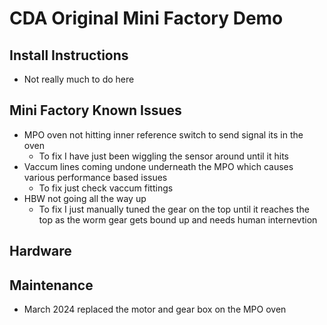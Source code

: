 # CDA Original Mini Factory Demo

## Install Instructions
- Not really much to do here

## Mini Factory Known Issues
- MPO oven not hitting inner reference switch to send signal its in the oven
  - To fix I have just been wiggling the sensor around until it hits 
- Vaccum lines coming undone underneath the MPO which causes various performance based issues
  - To fix just check vaccum fittings 
- HBW not going all the way up
  - To fix I just manually tuned the gear on the top until it reaches the top as the worm gear gets bound up and needs human internevtion 

## Hardware

## Maintenance
- March 2024 replaced the motor and gear box on the MPO oven
